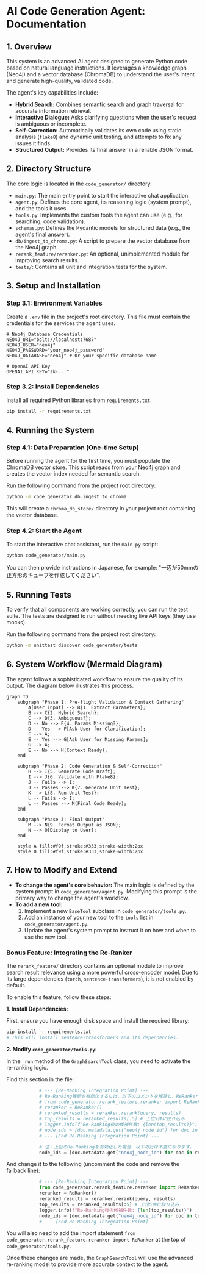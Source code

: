 # AI Code Generation Agent: Documentation

## 1. Overview

This system is an advanced AI agent designed to generate Python code based on natural language instructions. It leverages a knowledge graph (Neo4j) and a vector database (ChromaDB) to understand the user's intent and generate high-quality, validated code.

The agent's key capabilities include:
- **Hybrid Search:** Combines semantic search and graph traversal for accurate information retrieval.
- **Interactive Dialogue:** Asks clarifying questions when the user's request is ambiguous or incomplete.
- **Self-Correction:** Automatically validates its own code using static analysis (`flake8`) and dynamic unit testing, and attempts to fix any issues it finds.
- **Structured Output:** Provides its final answer in a reliable JSON format.

## 2. Directory Structure

The core logic is located in the `code_generator/` directory.

- `main.py`: The main entry point to start the interactive chat application.
- `agent.py`: Defines the core agent, its reasoning logic (system prompt), and the tools it uses.
- `tools.py`: Implements the custom tools the agent can use (e.g., for searching, code validation).
- `schemas.py`: Defines the Pydantic models for structured data (e.g., the agent's final answer).
- `db/ingest_to_chroma.py`: A script to prepare the vector database from the Neo4j graph.
- `rerank_feature/reranker.py`: An optional, unimplemented module for improving search results.
- `tests/`: Contains all unit and integration tests for the system.

## 3. Setup and Installation

### Step 3.1: Environment Variables

Create a `.env` file in the project's root directory. This file must contain the credentials for the services the agent uses.

```env
# Neo4j Database Credentials
NEO4J_URI="bolt://localhost:7687"
NEO4J_USER="neo4j"
NEO4J_PASSWORD="your_neo4j_password"
NEO4J_DATABASE="neo4j" # Or your specific database name

# OpenAI API Key
OPENAI_API_KEY="sk-..."
```

### Step 3.2: Install Dependencies

Install all required Python libraries from `requirements.txt`.

```bash
pip install -r requirements.txt
```

## 4. Running the System

### Step 4.1: Data Preparation (One-time Setup)

Before running the agent for the first time, you must populate the ChromaDB vector store. This script reads from your Neo4j graph and creates the vector index needed for semantic search.

Run the following command from the project root directory:

```bash
python -m code_generator.db.ingest_to_chroma
```

This will create a `chroma_db_store/` directory in your project root containing the vector database.

### Step 4.2: Start the Agent

To start the interactive chat assistant, run the `main.py` script:

```bash
python code_generator/main.py
```

You can then provide instructions in Japanese, for example: "一辺が50mmの正方形のキューブを作成してください".

## 5. Running Tests

To verify that all components are working correctly, you can run the test suite. The tests are designed to run without needing live API keys (they use mocks).

Run the following command from the project root directory:

```bash
python -m unittest discover code_generator/tests
```

## 6. System Workflow (Mermaid Diagram)

The agent follows a sophisticated workflow to ensure the quality of its output. The diagram below illustrates this process.

```mermaid
graph TD
    subgraph "Phase 1: Pre-flight Validation & Context Gathering"
        A[User Input] --> B{1. Extract Parameters};
        B --> C{2. Hybrid Search};
        C --> D{3. Ambiguous?};
        D -- No --> E{4. Params Missing?};
        D -- Yes --> F[Ask User for Clarification];
        F --> A;
        E -- Yes --> G[Ask User for Missing Params];
        G --> A;
        E -- No --> H(Context Ready);
    end

    subgraph "Phase 2: Code Generation & Self-Correction"
        H --> I{5. Generate Code Draft};
        I --> J{6. Validate with Flake8};
        J -- Fails --> I;
        J -- Passes --> K{7. Generate Unit Test};
        K --> L{8. Run Unit Test};
        L -- Fails --> I;
        L -- Passes --> M(Final Code Ready);
    end

    subgraph "Phase 3: Final Output"
        M --> N{9. Format Output as JSON};
        N --> O[Display to User];
    end

    style A fill:#f9f,stroke:#333,stroke-width:2px
    style O fill:#f9f,stroke:#333,stroke-width:2px
```

## 7. How to Modify and Extend

- **To change the agent's core behavior:** The main logic is defined by the system prompt in `code_generator/agent.py`. Modifying this prompt is the primary way to change the agent's workflow.
- **To add a new tool:**
    1.  Implement a new `BaseTool` subclass in `code_generator/tools.py`.
    2.  Add an instance of your new tool to the `tools` list in `code_generator/agent.py`.
    3.  Update the agent's system prompt to instruct it on how and when to use the new tool.

### Bonus Feature: Integrating the Re-Ranker

The `rerank_feature/` directory contains an optional module to improve search result relevance using a more powerful cross-encoder model. Due to its large dependencies (`torch`, `sentence-transformers`), it is not enabled by default.

To enable this feature, follow these steps:

**1. Install Dependencies:**

First, ensure you have enough disk space and install the required library:

```bash
pip install -r requirements.txt
# This will install sentence-transformers and its dependencies.
```

**2. Modify `code_generator/tools.py`:**

In the `_run` method of the `GraphSearchTool` class, you need to activate the re-ranking logic.

Find this section in the file:

```python
            # --- [Re-Ranking Integration Point] ---
            # Re-Ranking機能を有効化するには、以下のコメントを解除し、ReRankerをインポートしてください。
            # from code_generator.rerank_feature.reranker import ReRanker
            # reranker = ReRanker()
            # reranked_results = reranker.rerank(query, results)
            # top_results = reranked_results[:5] # 上位5件に絞り込み
            # logger.info(f"Re-Ranking後の候補件数: {len(top_results)}")
            # node_ids = [doc.metadata.get("neo4j_node_id") for doc in top_results if doc.metadata.get("neo4j_node_id")]
            # --- [End Re-Ranking Integration Point] ---

            # 注：上記のRe-Rankingを有効化した場合、以下の行は不要になります。
            node_ids = [doc.metadata.get("neo4j_node_id") for doc in results if doc.metadata.get("neo4j_node_id")]
```

And change it to the following (uncomment the code and remove the fallback line):

```python
            # --- [Re-Ranking Integration Point] ---
            from code_generator.rerank_feature.reranker import ReRanker
            reranker = ReRanker()
            reranked_results = reranker.rerank(query, results)
            top_results = reranked_results[:5] # 上位5件に絞り込み
            logger.info(f"Re-Ranking後の候補件数: {len(top_results)}")
            node_ids = [doc.metadata.get("neo4j_node_id") for doc in top_results if doc.metadata.get("neo4j_node_id")]
            # --- [End Re-Ranking Integration Point] ---
```

You will also need to add the import statement `from code_generator.rerank_feature.reranker import ReRanker` at the top of `code_generator/tools.py`.

Once these changes are made, the `GraphSearchTool` will use the advanced re-ranking model to provide more accurate context to the agent.
